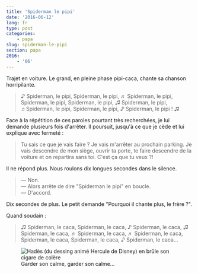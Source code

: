```yaml
---
title: 'Spiderman le pipi'
date: '2016-06-12'
lang: fr
type: post
categories:
    - papa
slug: spiderman-le-pipi
section: papa
2016:
    - '06'
---
```


Trajet en voiture. Le grand, en pleine phase pipi-caca, chante sa chanson horripilante.

<!--more-->

> ♪ Spiderman, le pipi, Spiderman, le pipi, ♬ Spiderman, le pipi, Spiderman, le pipi, Spiderman, le pipi, ♫ Spiderman, le pipi, ♬Spiderman, le pipi, Spiderman, le pipi, ♪ Spiderman, le pipi ! ♫

Face à la répétition de ces paroles pourtant très recherchées, je lui demande plusieurs fois d'arrêter. Il poursuit, jusqu'à ce que je cède et lui explique avec fermeté :

> Tu sais ce que je vais faire ? Je vais m'arrêter au prochain parking. Je vais descendre de mon siège, ouvrir ta porte, te faire descendre de la voiture et on repartira sans toi. C'est ça que tu veux ?!

Il ne répond plus. Nous roulons dix longues secondes dans le silence.

> — Non.  
> — Alors arrête de dire "Spiderman le pipi" en boucle.  
> — D'accord.

Dix secondes de plus. Le petit demande "Pourquoi il chante plus, le frère ?".

Quand soudain :

> ♫ Spiderman, le caca, Spiderman, le caca, ♪ Spiderman, le caca, ♫ Spiderman, le caca, ♬ Spiderman, le caca, ♬ Spiderman, le caca, Spiderman, le caca, Spiderman, le caca, ♪ Spiderman, le caca…

<figure>
  <img src="/assets/images/papa/2016-06-12/1.gif" alt="Hadès (du dessing animé Hercule de Disney) en brûle son cigare de colère" />
  <figcaption>Garder son calme, garder son calme…</figcaption>
</figure>
